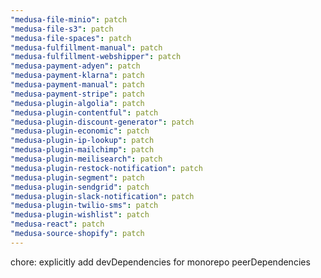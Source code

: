 ```yaml
---
"medusa-file-minio": patch
"medusa-file-s3": patch
"medusa-file-spaces": patch
"medusa-fulfillment-manual": patch
"medusa-fulfillment-webshipper": patch
"medusa-payment-adyen": patch
"medusa-payment-klarna": patch
"medusa-payment-manual": patch
"medusa-payment-stripe": patch
"medusa-plugin-algolia": patch
"medusa-plugin-contentful": patch
"medusa-plugin-discount-generator": patch
"medusa-plugin-economic": patch
"medusa-plugin-ip-lookup": patch
"medusa-plugin-mailchimp": patch
"medusa-plugin-meilisearch": patch
"medusa-plugin-restock-notification": patch
"medusa-plugin-segment": patch
"medusa-plugin-sendgrid": patch
"medusa-plugin-slack-notification": patch
"medusa-plugin-twilio-sms": patch
"medusa-plugin-wishlist": patch
"medusa-react": patch
"medusa-source-shopify": patch
---
```


chore: explicitly add devDependencies for monorepo peerDependencies
